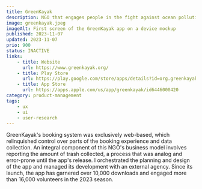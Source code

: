 ```yaml
---
title: GreenKayak
description: NGO that engages people in the fight against ocean pollution.
image: greenkayak.jpeg
imageAlt: First screen of the GreenKayak app on a device mockup
published: 2023-11-07
updated: 2023-11-07
prio: 900
status: INACTIVE
links:
    - title: Website
      url: https://www.greenkayak.org/
    - title: Play Store
      url: https://play.google.com/store/apps/details?id=org.greenkayak.app&pli=1
    - title: App Store
      url: https://apps.apple.com/us/app/greenkayak/id6446000420
category: product-management
tags:
    - ux
    - ui
    - user-research
---
```


GreenKayak's booking system was exclusively web-based, which relinquished control over parts of the booking experience and data collection. An integral component of this NGO's business model involves reporting the amount of trash collected, a process that was analog and error-prone until the app's release. I orchestrated the planning and design of the app and managed its development with an external agency. Since its launch, the app has garnered over 10,000 downloads and engaged more than 16,000 volunteers in the 2023 season.
